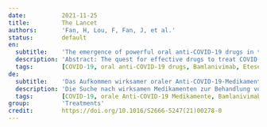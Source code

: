 ```yaml
---
date:          2021-11-25
title:         The Lancet
authors:       'Fan, H, Lou, F, Fan, J, et al.'
status:        default
en:
  subtitle:    'The emergence of powerful oral anti-COVID-19 drugs in the post-vaccine era'
  description: 'Abstract: The quest for effective drugs to treat COVID-19 has been a priority since the outbreak of the disease. The clinical application of remdesivir has been greatly restricted by the need for intravenous administration, as well as unstable concentrations in plasma and variable antiviral activity in different organelles. Four neutralising antibodies (bamlanivimab, etesevimab, casirivimab, and imdevimab) have been approved by the United States Food and Drug Administration; however, their high cost and need for intravenous administration render them inaccessible to the public. Therefore, effective and economical oral drugs are the priority for the prevention and control of COVID-19, because they can be used after exposure to SARS-CoV-2 or at the first sign of COVID-19. Molnupiravir is an oral antiviral drug with β-d-N4 -hydroxycytidine (NHC) as the active ingredient, and has been jointly developed by Merck (Kenilworth, NJ, USA) and Ridgeback (Miami, FL, USA). NHC monophosphate can pair with adenine or guanine and induce lethal mutations during subsequent RNA synthesis; however, NHC does not terminate strand synthesis and is therefore resistant to the proofreading function of SARS-CoV-2 nsp14. Data from the phase 3 MOVe-OUT trial showed that treatment with molnupiravir reduced hospitalisation or mortality by approximately 50% compared with placebo in patients with mild or moderate COVID-19—a very promising finding given that more than 4·7 million deaths worldwide have been attributed to COVID-19 to date. Molnupiravir showed a stronger antiviral effect than remdesivir (50% inhibitory concentration [IC50]: 0·3 μmol/L vs 0·77 μmol/L) and ideal toxicity (50% cytotoxic concentration [CC50]>10 μmol/L) in vitro. The phase 2 clinical trial also showed a promising result: no live virus could be isolated from patients who received 400 mg (n=42) or 800 mg (n=53) molnupiravir for 5 days, whereas live virus was isolated from 11·1% of patients in the placebo group (n=54). Moreover, molnupiravir has a favourable safety and tolerability profil.'
  tags:        [COVID-19, oral anti-COVID-19 drugs, Bamlanivimab, Etesevimab, Casirivimab, Imdevimab]
de:
  subtitle:    'Das Aufkommen wirksamer oraler Anti-COVID-19-Medikamente in der Phase nach dem Impfen'
  description: 'Die Suche nach wirksamen Medikamenten zur Behandlung von COVID-19 ist seit dem Ausbruch der Krankheit eine Priorität. Die klinische Anwendung von Remdesivir wurde durch die Notwendigkeit einer intravenösen Verabreichung sowie durch instabile Plasmakonzentrationen und variable antivirale Aktivität in verschiedenen Organellen stark eingeschränkt. Vier neutralisierende Antikörper (Bamlanivimab, Etesevimab, Casirivimab und Imdevimab) wurden von der US-amerikanischen Food and Drug Administration zugelassen, sind jedoch aufgrund ihrer hohen Kosten und der Notwendigkeit einer intravenösen Verabreichung für die Öffentlichkeit nicht zugänglich. Daher haben wirksame und kostengünstige orale Medikamente für die Prävention und Bekämpfung von COVID-19 Vorrang, da sie nach der Exposition gegenüber SARS-CoV-2 oder bei den ersten Anzeichen von COVID-19 eingesetzt werden können. Molnupiravir ist ein orales antivirales Medikament mit β-d-N4-Hydroxycytidin (NHC) als Wirkstoff und wurde gemeinsam von Merck (Kenilworth, NJ, USA) und Ridgeback (Miami, FL, USA) entwickelt. NHC-Monophosphat kann sich mit Adenin oder Guanin paaren und während der nachfolgenden RNA-Synthese tödliche Mutationen hervorrufen; NHC beendet jedoch nicht die Strangsynthese und ist daher resistent gegen die Proofreading-Funktion von SARS-CoV-2 nsp14. Daten aus der Phase-3-Studie MOVe-OUT zeigten, dass die Behandlung mit Molnupiravir bei Patienten mit leichter oder mittelschwerer COVID-19 die Zahl der Krankenhausaufenthalte oder die Sterblichkeitsrate im Vergleich zu Placebo um etwa 50 % verringerte - ein sehr vielversprechendes Ergebnis, wenn man bedenkt, dass bisher weltweit mehr als 4-7 Millionen Todesfälle auf COVID-19 zurückgeführt wurden. Molnupiravir zeigte in vitro eine stärkere antivirale Wirkung als Remdesivir (50%ige Hemmkonzentration [IC50]: 0-3 μmol/L gegenüber 0-77 μmol/L) und eine ideale Toxizität (50%ige zytotoxische Konzentration [CC50]>10 μmol/L). Die klinische Phase-2-Studie zeigte ebenfalls ein vielversprechendes Ergebnis: Bei Patienten, die 5 Tage lang 400 mg (n=42) oder 800 mg (n=53) Molnupiravir erhielten, konnten keine lebenden Viren isoliert werden, während bei 11-1 % der Patienten in der Placebogruppe (n=54) lebende Viren isoliert wurden. Darüber hinaus hat Molnupiravir ein günstiges Sicherheits- und Verträglichkeitsprofil.' 
  tags:        [COVID-19, orale Anti-COVID-19 Medikamente, Bamlanivimab, Etesevimab, Casirivimab, Imdevimab]
group:         'Treatments'
credit:        https://doi.org/10.1016/S2666-5247(21)00278-0
---
```

